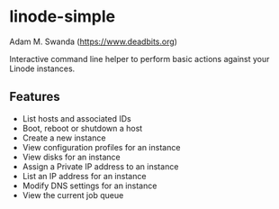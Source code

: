 # linode-simple
Adam M. Swanda (https://www.deadbits.org)

Interactive command line helper to perform basic actions against your Linode instances.

## Features
* List hosts and associated IDs
* Boot, reboot or shutdown a host
* Create a new instance
* View configuration profiles for an instance
* View disks for an instance
* Assign a Private IP address to an instance
* List an IP address for an instance
* Modify DNS settings for an instance
* View the current job queue

